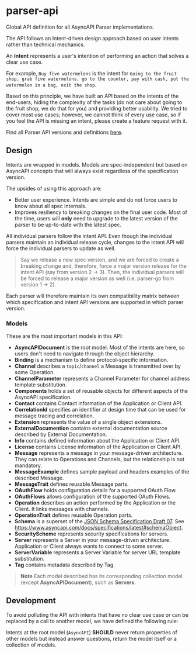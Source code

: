 # parser-api
Global API definition for all AsyncAPI Parser implementations.

The API follows an Intent-driven design approach based on user intents rather than technical mechanics.

An **Intent** represents a user's intention of performing an action that solves a clear use case. 

For example, `Buy five watermelons` is the intent for `Going to the fruit shop, grab five watermelons, go to the counter, pay with cash, put the watermelon in a bag, exit the shop`.

Based on this principle, we have built an API based on the intents of the end-users, hiding the complexity of the tasks (do not care about going to the fruit shop, we do that for you) and providing better usability.
We tried to cover most use cases; however, we cannot think of every use case, so if you feel the API is missing an intent, please create a feature request with it.

Find all Parser API versions and definitions [here](docs).

## Design

Intents are wrapped in models. Models are spec-independent but based on AsyncAPI concepts that will always exist regardless of the specification version. 

The upsides of using this approach are:
- Better user experience. Intents are simple and do not force users to know about all spec internals.
- Improves resiliency to breaking changes on the final user code. Most of the time, users will **only** need to upgrade to the latest version of the parser to be up-to-date with the latest spec.

All individual parsers follow the intent API. Even though the individual parsers maintain an individual release cycle, changes to the intent API will force the individual parsers to update as well.
> Say we release a new spec version, and we are forced to create a breaking change and, therefore, force a major version release for the intent API (say from version 2 -> 3). Then, the individual parsers will be forced to release a major version as well (i.e. parser-go from version 1 -> 2).

Each parser will therefore maintain its own compatibility matrix between which specification and intent API versions are supported in which parser version.

### Models 

These are the most important models in this API:
- **AsyncAPIDocument** is the root model. Most of the intents are here, so users don't need to navigate through the object hierarchy.
- **Binding** is a mechanism to define protocol-specific information.
- **Channel** describes a `topic`/`channel` a Message is transmitted over by some Operation.
- **ChannelParameter** represents a Channel Parameter for channel address template substitution.
- **Components** holds a set of reusable objects for different aspects of the AsyncAPI specification. 
- **Contact** contains Contact information of the Application or Client API.
- **CorrelationId** specifies an identifier at design time that can be used for message tracing and correlation.
- **Extension** represents the value of a single object extensions.
- **ExternalDocumention** contains external documentation source described by External Documentation.
- **Info** contains defined information about the Application or Client API.
- **License** contains License information of the Application or Client API.
- **Message** represents a message in your message-driven architecture. They can relate to Operations and Channels, but the relationship is not mandatory. 
- **MessageExample** defines sample payload and headers examples of the described Message.
- **MessageTrait** defines reusable Message parts.
- **OAuthFlow** holds configuration details for a supported OAuth Flow.
- **OAuthFlows** allows configuration of the supported OAuth Flows.
- **Operation** describes an action performed by the Application or the Client. It links messages with channels.
- **OperationTrait** defines reusable Operation parts.
- **Schema** is a superset of the [JSON Schema Specification Draft 07](https://json-schema.org/understanding-json-schema/basics.html). See https://www.asyncapi.com/docs/specifications/latest#schemaObject.
- **SecurityScheme** represents security specifications for servers.
- **Server** represents a Server in your message-driven architecture. Application or Client always wants to connect to some server.
- **ServerVariable** represents a Server Variable for server URL template substitution.
- **Tag** contains metadata described by Tag.

> **Note**
> Each model described has its corresponding collection model (except **AsyncAPIDocument**), such as **Servers**.

## Development
To avoid polluting the API with intents that have no clear use case or can be replaced by a call to another model, we have defined the following rule:

Intents at the root model (`AsyncAPI`) **SHOULD** never return properties of other models but instead answer questions, return the model itself or a collection of models.
